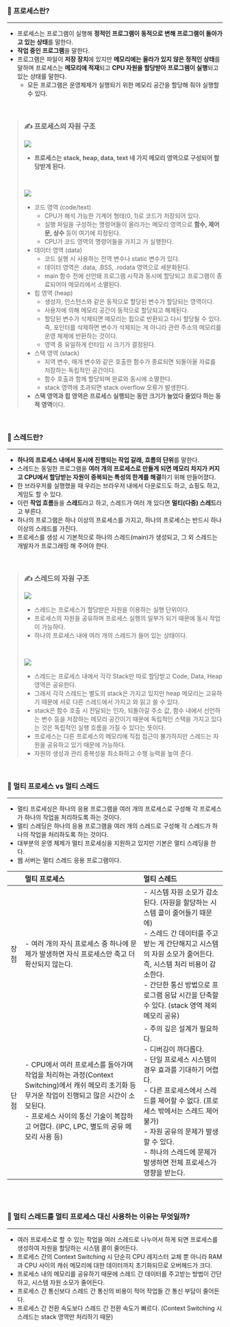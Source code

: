 ### 📌 프로세스란?
---
- 프로세스는 프로그램이 실행해 **정적인 프로그램이 동적으로 변해 프로그램이 돌아가고 있는 상태**를 말한다.
- **작업 중인 프로그램**을 말한다.
- 프로그램은 파일이 **저장 장치**에 있지만 **메모리에는 올라가 있지 않은 정적인 상태**를 말하며 프로세스는 **메모리에 적재**되고 **CPU 자원을 할당받아 프로그램이 실행**되고 있는 상태를 말한다.
  - 모든 프로그램은 운영체제가 실행되기 위한 메모리 공간을 할당해 줘야 실행할 수 있다.
 
<br>
   
> ### ✍️ 프로세스의 자원 구조
> ![](https://gmlwjd9405.github.io/images/os-process-and-thread/process.png)
> - **프로세스는 stack, heap, data, text 네 가지 메모리 영역으로 구성되어 할당받게 된다.**
> 
> <br>
>
> ![](https://img1.daumcdn.net/thumb/R1280x0/?scode=mtistory2&fname=https%3A%2F%2Fblog.kakaocdn.net%2Fdn%2Fbd8jlQ%2FbtrcRpf0Z4e%2FAZe94zNlREpkAZ260P0W7k%2Fimg.png)
> - 코드 영역 (code/text)
>   - CPU가 해석 가능한 기계어 형태(0, 1)로 코드가 저장되어 있다.
>   - 실행 파일을 구성하는 명령어들이 올라가는 메모리 영역으로 **함수, 제어문, 상수** 등이 여기에 지정된다.
>   - CPU가 코드 영역의 명령어들을 가지고 가 실행한다.
> - 데이터 영역 (data)
>   - 코드 실행 시 사용하는 전역 변수나 static 변수가 있다. 
>   - 데이터 영역은 .data, .BSS, .rodata 영역으로 세분화된다.
>   - main 함수 전에 선언돼 프로그램 시작과 동시에 할당되고 프로그램이 종료되어야 메모리에서 소멸된다.
> - 힙 영역 (heap)
>   - 생성자, 인스턴스와 같은 동적으로 할당된 변수가 할당되는 영역이다.
>   - 사용자에 의해 메모리 공간이 동적으로 할당되고 해제된다.
>   - 할당된 변수가 삭제되면 메모리는 힙으로 반환되고 다시 할당될 수 있다. 즉, 포인터를 삭제하면 변수가 삭제되는 게 아니라 관련 주소의 메모리를 운영 체제에 반환하는 것이다.
>   - 영역 중 유일하게 런타임 시 크기가 결정된다.
> - 스택 영역 (stack)
>   - 지역 변수, 매개 변수와 같은 호출한 함수가 종료되면 되돌아올 자료를 저장하는 독립적인 공간이다.
>   - 함수 호출과 함께 할당되며 완료와 동시에 소멸한다.
>   - stack 영역에 초과되면 stack overflow 오류가 발생한다.
> - **스택 영역과 힙 영역은 프로세스 실행되는 동안 크기가 늘었다 줄었다 하는 동적 영역**이다.



<br>

### 📌 스레드란?
---
- **하나의 프로세스 내에서 동시에 진행되는 작업 갈래, 흐름의 단위**를 말한다.
- 스레드는 동일한 프로그램을 **여러 개의 프로세스로 만들게 되면 메모리 차지가 커지고 CPU에서 할당받는 자원이 중복되는 특성의 한계를 해결**하기 위해 만들어졌다.
- 한 브라우저를 실행했을 때 우리는 브라우저 내에서 다운로드도 하고, 쇼핑도 하고, 게임도 할 수 있다.
- 이런 **작업 흐름**들을 **스레드**라고 하고, 스레드가 여러 개 있다면 **멀티(다중) 스레드**라고 부른다.
- 하나의 프로그램은 하나 이상의 프로세스를 가지고, 하나의 프로세스는 반드시 하나 이상의 스레드를 가진다.
- 프로세스를 생성 시 기본적으로 하나의 스레드(main)가 생성되고, 그 외 스레드는 개발자가 프로그래밍 해 주어야 한다.
 
<br>
   

> ### ✍️ 스레드의 자원 구조
> ![](https://gmlwjd9405.github.io/images/os-process-and-thread/thread.png)
> - 스레드는 프로세스가 할당받은 자원을 이용하는 실행 단위이다.
> - 프로세스의 자원을 공유하며 프로세스 실행의 일부가 되기 때문에 동시 작업이 가능하다.
> - 하나의 프로세스 내에 여러 개의 스레드가 들어 있는 상태이다.
> <br>
>
> ![](https://blog.kakaocdn.net/dn/c6hP8P/btr5A5vOmq1/lc1Ya3NafKtUsg6s10SCIK/img.png)
>
> - 스레드는 프로세스 내에서 각각 Stack만 따로 할당받고 Code, Data, Heap 영역은 공유한다. 
> - 그래서 각각 스레드는 별도의 stack은 가지고 있지만 heap 메모리는 고유하기 때문에 서로 다른 스레드에서 가지고 와 읽고 쓸 수 있다.
> - stack은 함수 호출 시 전달되는 인자, 되돌아갈 주소 값, 함수 내에서 선언하는 변수 등을 저장하는 메모리 공간이기 때문에 독립적인 스택을 가지고 있다는 것은 독립적인 실행 흐름을 가질 수 있다는 뜻이다.
> - 프로세스는 다른 프로세스의 메모리에 직접 접근이 불가하지만 스레드는 자원을 공유하고 있기 때문에 가능하다.
> - 자원의 생성과 관리 중복성을 최소화하고 수행 능력을 높여 준다.


<br>

### 📌 멀티 프로세스 vs 멀티 스레드 
---
- 멀티 프로세싱은 하나의 응용 프로그램을 여러 개의 프로세스로 구성해 각 프로세스가 하나의 작업을 처리하도록 하는 것이다.
- 멀티 스레딩은 하나의 응용 프로그램을 여러 개의 스레드로 구성해 각 스레드가 하나의 작업을 처리하도록 하는 것이다.
- 대부분의 운영 체제가 멀티 프로세싱을 지원하고 있지만 기본은 멀티 스레딩을 한다.
- 웹 서버는 멀티 스레드 응용 프로그램이다.
  
| |멀티 프로세스|멀티 스레드|
|---|:---|:---|
|장점|- 여러 개의 자식 프로세스 중 하나에 문제가 발생하면 자식 프로세스만 죽고 더 확산되지 않는다.|- 시스템 자원 소모가 감소된다. (자원을 할당하는 시스템 콜이 줄어들기 때문에) <br> - 스레드 간 데이터를 주고받는 게 간단해지고 시스템의 자원 소모가 줄어든다. 즉, 시스템 처리 비용이 감소한다. <br> - 간단한 통신 방법으로 프로그램 응답 시간을 단축할 수 있다. (stack 영역 제외 메모리 공유)|
|단점|- CPU에서 여러 프로세스를 돌아가며 작업을 처리하는 과정(Context Switching)에서 캐쉬 메모리 초기화 등 무거운 작업이 진행되고 많은 시간이 소모된다. <br> - 프로세스 사이의 통신 기술이 복잡하고 어렵다. (IPC, LPC, 별도의 공유 메모리 사용 등) | - 주의 깊은 설계가 필요하다. <br> - 디버깅이 까다롭다. <br> - 단일 프로세스 시스템의 경우 효과를 기대하기 어렵다. <br> - 다른 프로세스에서 스레드를 제어할 수 없다. (프로세스 밖에서는 스레드 제어 불가) <br> - 자원 공유의 문제가 발생할 수 있다. <br> - 하나의 스레드에 문제가 발생하면 전체 프로세스가 영향을 받는다.|
<br>
<br>

### 📌 멀티 스레드를 멀티 프로세스 대신 사용하는 이유는 무엇일까?
---
- 여러 프로세스로 할 수 있는 작업을 여러 스레드로 나누어서 하게 되면 프로세스를 생성하여 자원을 할당하는 시스템 콜이 줄어든다.
- 프로세스 간의 Context Switching 시 단순히 CPU 레지스터 교체 뿐 아니라 RAM과 CPU 사이의 캐쉬 메모리에 대한 데이터까지 초기화되므로 오버헤드가 크다.
- 프로세스 내의 메모리를 공유하기 때문에 스레드 간 데이터를 주고받는 방법이 간단하고, 시스템 자원 소모가 줄어든다.
- 프로세스 간 통신보다 스레드 간 통신의 비용이 적어 작업들 간 통신 부담이 줄어든다.
- 프로세스 간 전환 속도보다 스레드 간 전환 속도가 빠르다. (Context Switching 시 스레드는 stack 영역만 처리하기 때문)
